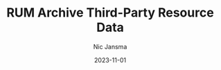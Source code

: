 ---
title: RUM Archive Third-Party Resource Data
date: 2023-11-01
description: New to the RUM Archive is data on third-party resources.
layout: layouts/blog.njk
tags: blog
author: Nic Jansma
toc: true
thumbnail: /blog/2023-11-01-rum-archive-third-party-resource-data.png
---